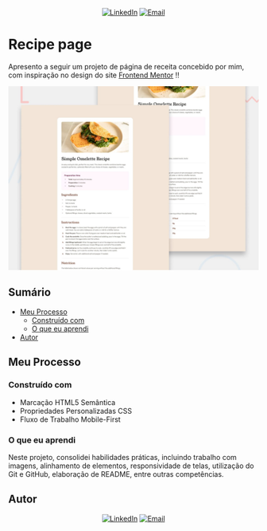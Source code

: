 <p align="center">
<a href="https://www.linkedin.com/in/gabrieloliveiradev/" target="_blank"><img alt="LinkedIn" src="https://img.shields.io/badge/LinkedIn-@gabrieloliveiradev-blue?style=flat&logo=linkedin"></a>
<a href="mailto:gabrieloliveiraevangelista.dev@gmail.com"><img alt="Email" src="https://img.shields.io/badge/Email-gabrieloliveiraevangelista.dev@gmail.com-blue?style=flat&logo=gmail"></a>
</p>

# Recipe page

Apresento a seguir um projeto de página de receita concebido por mim, com inspiração no design do site [Frontend Mentor](https://www.frontendmentor.io) !!

![Imagem do site](./images/desktop-preview.jpg)

## Sumário

- [Meu Processo](#meu-processo)
  - [Construído com](#construído-com)
  - [O que eu aprendi](#o-que-eu-aprendi)
- [Autor](#autor)

## Meu Processo

### Construído com

- Marcação HTML5 Semântica
- Propriedades Personalizadas CSS
- Fluxo de Trabalho Mobile-First

### O que eu aprendi

Neste projeto, consolidei habilidades práticas, incluindo trabalho com imagens, alinhamento de elementos, responsividade de telas, utilização do Git e GitHub, elaboração de README, entre outras competências.

## Autor

<p align="center">
<a href="https://www.linkedin.com/in/gabrieloliveiradev/" target="_blank"><img alt="LinkedIn" src="https://img.shields.io/badge/LinkedIn-@gabrieloliveiradev-blue?style=flat&logo=linkedin"></a>
<a href="mailto:gabrieloliveiraevangelista.dev@gmail.com"><img alt="Email" src="https://img.shields.io/badge/Email-gabrieloliveiraevangelista.dev@gmail.com-blue?style=flat&logo=gmail"></a>
</p>